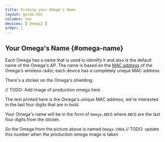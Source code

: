 ```yaml
---
title: Finding your Omega's Name
layout: guide.hbs
columns: two
devices: [ Omega2 ]
order: 1
---
```


## Your Omega's Name {#omega-name}

Each Omega has a name that is used to identify it and also is the default name of the Omega's AP. The name is based on the [MAC address](https://en.wikipedia.org/wiki/MAC_address) of the Omega's wireless radio; each device has a completely unique MAC address

There's a sticker on the Omega's shielding:

// TODO: Add image of production omega here

The text printed here is the Omega's unique MAC address, we're interested in the last four digits that are in bold.

Your Omega's name will be in the form of `Omega-ABCD` where `ABCD` are the last four digits from the sticker.

So the Omega from the picture above is named `Omega-296A`
// TODO: update this number when the production omega image is taken
